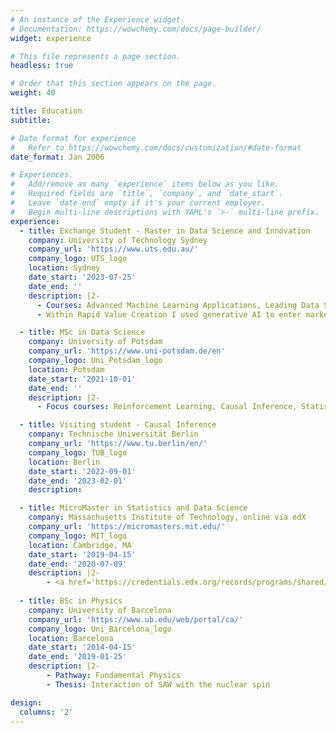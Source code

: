 ```yaml
---
# An instance of the Experience widget.
# Documentation: https://wowchemy.com/docs/page-builder/
widget: experience

# This file represents a page section.
headless: true

# Order that this section appears on the page.
weight: 40

title: Education
subtitle:

# Date format for experience
#   Refer to https://wowchemy.com/docs/customization/#date-format
date_format: Jan 2006

# Experiences.
#   Add/remove as many `experience` items below as you like.
#   Required fields are `title`, `company`, and `date_start`.
#   Leave `date_end` empty if it's your current employer.
#   Begin multi-line descriptions with YAML's `>-` multi-line prefix.
experience:
  - title: Exchange Student - Master in Data Science and Innovation
    company: University of Technology Sydney
    company_url: 'https://www.uts.edu.au/'
    company_logo: UTS_logo
    location: Sydney
    date_start: '2023-07-25'
    date_end: ''
    description: |2-
      - Courses: Advanced Machine Learning Applications, Leading Data Science Initiatives and Rapid Value Creation.
      - Within Rapid Value Creation I used generative AI to enter markets such as Etsy, Amazon and YouTube. I also crafted a chatbot business based on LLMs.

  - title: MSc in Data Science
    company: University of Potsdam
    company_url: 'https://www.uni-potsdam.de/en'
    company_logo: Uni_Potsdam_logo
    location: Potsdam
    date_start: '2021-10-01'
    date_end: ''
    description: |2-
      - Focus courses: Reinforcement Learning, Causal Inference, Statistical Data Analysis, Data Assimilation and Bayesian Inference.

  - title: Visiting student - Causal Inference
    company: Technische Universität Berlin
    company_url: 'https://www.tu.berlin/en/'
    company_logo: TUB_logo
    location: Berlin
    date_start: '2022-09-01'
    date_end: '2023-02-01'
    description:

  - title: MicroMaster in Statistics and Data Science
    company: Massachusetts Institute of Technology, online via edX
    company_url: 'https://micromasters.mit.edu/'
    company_logo: MIT_logo
    location: Cambridge, MA
    date_start: '2019-04-15'
    date_end: '2020-07-09'
    description: |2-
        - <a href='https://credentials.edx.org/records/programs/shared/8cb065871baf42c9b5fdacfd54c844f1/' target='_blank'>See course record</a>.
        
  - title: BSc in Physics
    company: University of Barcelona
    company_url: 'https://www.ub.edu/web/portal/ca/'
    company_logo: Uni_Barcelona_logo
    location: Barcelona
    date_start: '2014-04-15'
    date_end: '2019-01-25'
    description: |2-
        - Pathway: Fundamental Physics
        - Thesis: Interaction of SAW with the nuclear spin

design:
  columns: '2'
---
```

